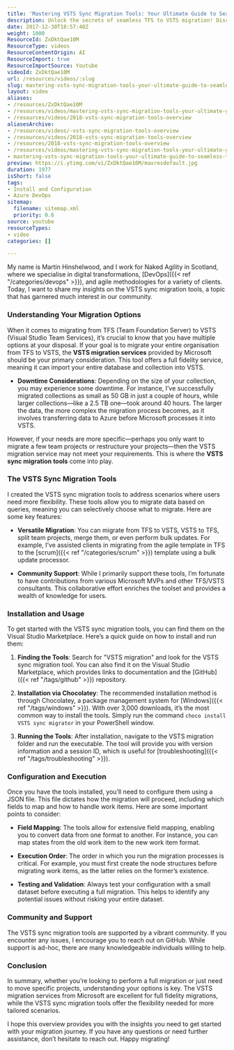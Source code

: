 ```yaml
---
title: 'Mastering VSTS Sync Migration Tools: Your Ultimate Guide to Seamless TFS to VSTS Transitions'
description: Unlock the secrets of seamless TFS to VSTS migration! Discover flexible tools and expert tips to streamline your digital transformation journey.
date: 2017-12-30T18:57:40Z
weight: 1000
ResourceId: ZxDktQae10M
ResourceType: videos
ResourceContentOrigin: AI
ResourceImport: true
ResourceImportSource: Youtube
videoId: ZxDktQae10M
url: /resources/videos/:slug
slug: mastering-vsts-sync-migration-tools-your-ultimate-guide-to-seamless-tfs-to-vsts-transitions
layout: video
aliases:
- /resources/ZxDktQae10M
- /resources/videos/mastering-vsts-sync-migration-tools-your-ultimate-guide-to-seamless-tfs-to-vsts-transitions
- /resources/videos/2018-vsts-sync-migration-tools-overview
aliasesArchive:
- /resources/videos/-vsts-sync-migration-tools-overview
- /resources/videos/2018-vsts-sync-migration-tools-overview
- /resources/2018-vsts-sync-migration-tools-overview
- /resources/videos/mastering-vsts-sync-migration-tools-your-ultimate-guide-to-seamless-tfs-to-vsts-transitions
- mastering-vsts-sync-migration-tools-your-ultimate-guide-to-seamless-tfs-to-vsts-transitions
preview: https://i.ytimg.com/vi/ZxDktQae10M/maxresdefault.jpg
duration: 1977
isShort: false
tags:
- Install and Configuration
- Azure DevOps
sitemap:
  filename: sitemap.xml
  priority: 0.6
source: youtube
resourceTypes:
- video
categories: []

---
```

My name is Martin Hinshelwood, and I work for Naked Agility in Scotland, where we specialise in digital transformations, [DevOps]({{< ref "/categories/devops" >}}), and agile methodologies for a variety of clients. Today, I want to share my insights on the VSTS sync migration tools, a topic that has garnered much interest in our community. 

### Understanding Your Migration Options

When it comes to migrating from TFS (Team Foundation Server) to VSTS (Visual Studio Team Services), it’s crucial to know that you have multiple options at your disposal. If your goal is to migrate your entire organisation from TFS to VSTS, the **VSTS migration services** provided by Microsoft should be your primary consideration. This tool offers a full fidelity service, meaning it can import your entire database and collection into VSTS. 

- **Downtime Considerations**: Depending on the size of your collection, you may experience some downtime. For instance, I’ve successfully migrated collections as small as 50 GB in just a couple of hours, while larger collections—like a 2.5 TB one—took around 40 hours. The larger the data, the more complex the migration process becomes, as it involves transferring data to Azure before Microsoft processes it into VSTS.

However, if your needs are more specific—perhaps you only want to migrate a few team projects or restructure your projects—then the VSTS migration service may not meet your requirements. This is where the **VSTS sync migration tools** come into play.

### The VSTS Sync Migration Tools

I created the VSTS sync migration tools to address scenarios where users need more flexibility. These tools allow you to migrate data based on queries, meaning you can selectively choose what to migrate. Here are some key features:

- **Versatile Migration**: You can migrate from TFS to VSTS, VSTS to TFS, split team projects, merge them, or even perform bulk updates. For example, I’ve assisted clients in migrating from the agile template in TFS to the [scrum]({{< ref "/categories/scrum" >}}) template using a bulk update processor.

- **Community Support**: While I primarily support these tools, I’m fortunate to have contributions from various Microsoft MVPs and other TFS/VSTS consultants. This collaborative effort enriches the toolset and provides a wealth of knowledge for users.

### Installation and Usage

To get started with the VSTS sync migration tools, you can find them on the Visual Studio Marketplace. Here’s a quick guide on how to install and run them:

1. **Finding the Tools**: Search for "VSTS migration" and look for the VSTS sync migration tool. You can also find it on the Visual Studio Marketplace, which provides links to documentation and the [GitHub]({{< ref "/tags/github" >}}) repository.

2. **Installation via Chocolatey**: The recommended installation method is through Chocolatey, a package management system for [Windows]({{< ref "/tags/windows" >}}). With over 3,000 downloads, it’s the most common way to install the tools. Simply run the command `choco install VSTS sync migrator` in your PowerShell window.

3. **Running the Tools**: After installation, navigate to the VSTS migration folder and run the executable. The tool will provide you with version information and a session ID, which is useful for [troubleshooting]({{< ref "/tags/troubleshooting" >}}).

### Configuration and Execution

Once you have the tools installed, you’ll need to configure them using a JSON file. This file dictates how the migration will proceed, including which fields to map and how to handle work items. Here are some important points to consider:

- **Field Mapping**: The tools allow for extensive field mapping, enabling you to convert data from one format to another. For instance, you can map states from the old work item to the new work item format.

- **Execution Order**: The order in which you run the migration processes is critical. For example, you must first create the node structures before migrating work items, as the latter relies on the former’s existence.

- **Testing and Validation**: Always test your configuration with a small dataset before executing a full migration. This helps to identify any potential issues without risking your entire dataset.

### Community and Support

The VSTS sync migration tools are supported by a vibrant community. If you encounter any issues, I encourage you to reach out on GitHub. While support is ad-hoc, there are many knowledgeable individuals willing to help.

### Conclusion

In summary, whether you’re looking to perform a full migration or just need to move specific projects, understanding your options is key. The VSTS migration services from Microsoft are excellent for full fidelity migrations, while the VSTS sync migration tools offer the flexibility needed for more tailored scenarios. 

I hope this overview provides you with the insights you need to get started with your migration journey. If you have any questions or need further assistance, don’t hesitate to reach out. Happy migrating!
